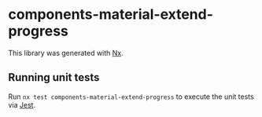 # components-material-extend-progress

This library was generated with [Nx](https://nx.dev).

## Running unit tests

Run `nx test components-material-extend-progress` to execute the unit tests via [Jest](https://jestjs.io).
